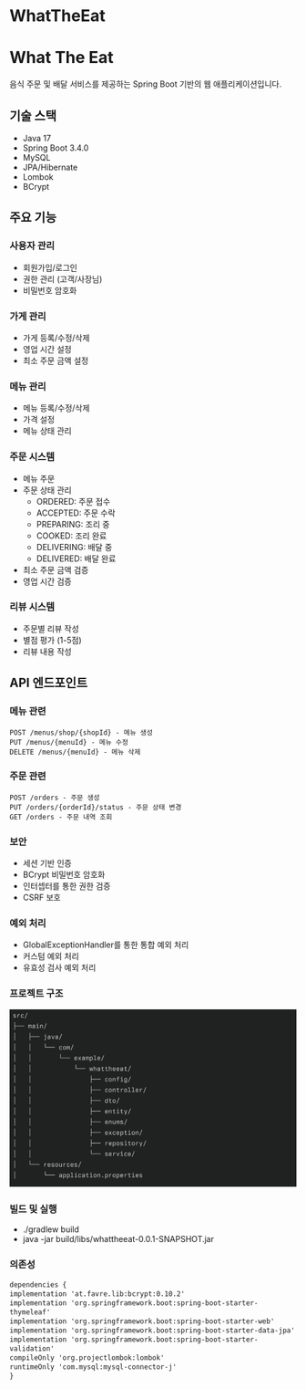 # WhatTheEat
# What The Eat

음식 주문 및 배달 서비스를 제공하는 Spring Boot 기반의 웹 애플리케이션입니다.

## 기술 스택

- Java 17
- Spring Boot 3.4.0
- MySQL
- JPA/Hibernate
- Lombok
- BCrypt

## 주요 기능

### 사용자 관리
- 회원가입/로그인
- 권한 관리 (고객/사장님)
- 비밀번호 암호화

### 가게 관리
- 가게 등록/수정/삭제
- 영업 시간 설정
- 최소 주문 금액 설정

### 메뉴 관리
- 메뉴 등록/수정/삭제
- 가격 설정
- 메뉴 상태 관리

### 주문 시스템
- 메뉴 주문
- 주문 상태 관리
    - ORDERED: 주문 접수
    - ACCEPTED: 주문 수락
    - PREPARING: 조리 중
    - COOKED: 조리 완료
    - DELIVERING: 배달 중
    - DELIVERED: 배달 완료
- 최소 주문 금액 검증
- 영업 시간 검증

### 리뷰 시스템
- 주문별 리뷰 작성
- 별점 평가 (1-5점)
- 리뷰 내용 작성

## API 엔드포인트

### 메뉴 관련
```http
POST /menus/shop/{shopId} - 메뉴 생성
PUT /menus/{menuId} - 메뉴 수정
DELETE /menus/{menuId} - 메뉴 삭제
```
### 주문 관련
```http
POST /orders - 주문 생성
PUT /orders/{orderId}/status - 주문 상태 변경
GET /orders - 주문 내역 조회
```

### 보안
- 세션 기반 인증
- BCrypt 비밀번호 암호화
- 인터셉터를 통한 권한 검증
- CSRF 보호
### 예외 처리
- GlobalExceptionHandler를 통한 통합 예외 처리
- 커스텀 예외 처리
- 유효성 검사 예외 처리

### 프로젝트 구조
![img.png](img.png)

### 빌드 및 실행

- ./gradlew build
- java -jar build/libs/whattheeat-0.0.1-SNAPSHOT.jar

### 의존성
```http
dependencies {
implementation 'at.favre.lib:bcrypt:0.10.2'
implementation 'org.springframework.boot:spring-boot-starter-thymeleaf'
implementation 'org.springframework.boot:spring-boot-starter-web'
implementation 'org.springframework.boot:spring-boot-starter-data-jpa'
implementation 'org.springframework.boot:spring-boot-starter-validation'
compileOnly 'org.projectlombok:lombok'
runtimeOnly 'com.mysql:mysql-connector-j'
}
```
